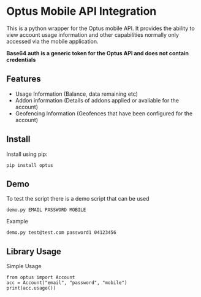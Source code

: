# Optus Mobile API Integration

This is a python wrapper for the Optus mobile API. It provides the ability to view account usage information and other capabilities normally only accessed via the mobile application. 

**Base64 auth is a generic token for the Optus API and does not contain credentials**


## Features

* Usage Information (Balance, data remaining etc)
* Addon information (Details of addons applied or avaliable for the account)
* Geofencing Information (Geofences that have been configured for the account)

## Install

Install using pip:
```
pip install optus
```


## Demo
To test the script there is a demo script that can be used
```
demo.py EMAIL PASSWORD MOBILE
```

Example
```
demo.py test@test.com password1 04123456
```

## Library Usage
Simple Usage
```
from optus import Account
acc = Account("email", "password", "mobile")
print(acc.usage())
```